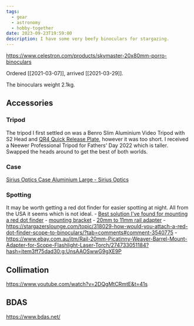 ```yaml
---
tags:
  - gear
  - astronomy
  - hobby-together
date: 2023-09-23T19:59:00
description: I have some very beefy binoculars for stargazing.
---
```

https://www.celestron.com/products/skymaster-20x80mm-porro-binoculars

Ordered [[2021-03-07]], arrived [[2021-03-29]].

The binoculars weight 2.1kg.

## Accessories
### Tripod
The tripod I first settled on was a Benro Slim Aluminium Video Tripod with S2 Head and [QR4 Quick Release Plate](https://www.rubbermonkey.com.au/Benro-QR4-Slide-In-Video-Quick-Release-Plate-for-S2-Video-Head), however it was too short. I received a Neewer Professional Tripod for Fathers' Day 2022 which is taller. Swapped the heads around to get the best of both worlds.

### Case
[Sirius Optics Case Aluminium Large - Sirius Optics](https://www.sirius-optics.com.au/sirius-optics-case-aluminium-large.html) 

### Spotting
It may be worth getting a red dot finder for easier spotting at night. All from the USA it seems which is not ideal.
	- [Best solution I've found for mounting a red dot finder](https://stargazerslounge.com/topic/332449-solid-solution-for-adding-red-dot-finder-to-celestron-skymaster-20x80/)
		- [mounting bracket](https://www.amazon.com/Aimfiree-Barrel-Picatinny-Adapter-Converter/dp/B07DLQDPDL/ref=sr_1_2?dchild=1&keywords=Rifle+Barrel+Mount+20mm+Weaver+Picatinny+Rail+Base+Adapter&qid=1616918826&sr=8-2)
		- [20mm to 11mm rail adapter](https://www.amazon.com/Aimfiree-Weaver-Picatinny-Dovetail-Adapter/dp/B01C09OVK8/ref=sr_1_4?dchild=1&keywords=20mm+Dovetail+to+11mm+Rail+adapter&qid=1616919809&sr=8-4)
	- https://stargazerslounge.com/topic/318029-how-would-you-attach-a-red-dot-finder-scope-to-binoculars/?tab=comments#comment-3540775
	- https://www.ebay.com.au/itm/Rail-20mm-Picatinny-Weaver-Barrel-Mount-Adapter-for-Scope-Flashlight-Laser-Torch/274733051184?hash=item3ff75dad30:g:UnsAAOSwwG9gXE9P


## Collimation
https://www.youtube.com/watch?v=2DQgMtCRmtE&t=41s

## BDAS
https://www.bdas.net/
